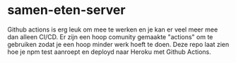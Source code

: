 # samen-eten-server

Github actions is erg leuk om mee te werken en je kan er veel meer mee dan alleen CI/CD. 
Er zijn een hoop comunity gemaakte "actions" om te gebruiken zodat je een hoop minder werk hoeft te doen.
Deze repo laat zien hoe je npm test aanroept en deployd naar Heroku met Github Actions.
